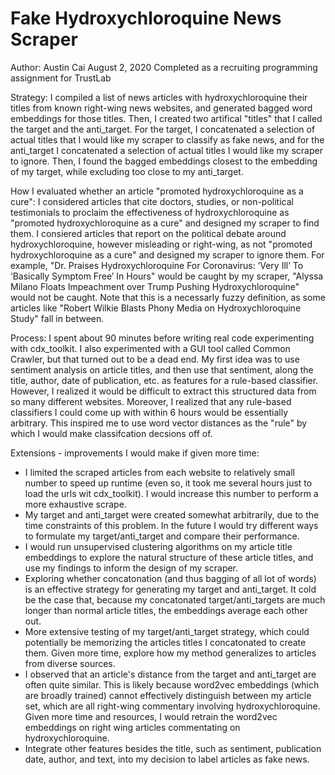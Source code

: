 # Fake Hydroxychloroquine News Scraper
Author: Austin Cai
August 2, 2020
Completed as a recruiting programming assignment for TrustLab

Strategy:
I compiled a list of news articles with hydroxychloroquine their titles from known right-wing news websites, and generated bagged word embeddings for those titles. Then, I created two artifical "titles" that I called the target and the anti_target. For the target, I concatenated a selection of actual titles that I would like my scraper to classify as fake news, and for the anti_target I concatenated a selection of actual titles I would like my scraper to ignore. Then, I found the bagged embeddings closest to the embedding of my target, while excluding too close to my anti_target. 

How I evaluated whether an article "promoted hydroxychloroquine as a cure":
I considered articles that cite doctors, studies, or non-political testimonials to proclaim the effectiveness of hydroxychloroquine as "promoted hydroxychloroquine as a cure" and designed my scraper to find them. I consiered articles that report on the political debate around hydroxychloroquine, however misleading or right-wing, as not "promoted hydroxychloroquine as a cure" and designed my scraper to ignore them. For example, "Dr. Praises Hydroxychloroquine For Coronavirus: ‘Very Ill’ To ‘Basically Symptom Free’ In Hours" would be caught by my scraper, "Alyssa Milano Floats Impeachment over Trump Pushing Hydroxychloroquine" would not be caught. Note that this is a necessarly fuzzy definition, as some articles like "Robert Wilkie Blasts Phony Media on Hydroxychloroquine Study" fall in between. 

Process:
I spent about 90 minutes before writing real code experimenting with cdx_toolkit. I also experimented with a GUI tool called Common Crawler, but that turned out to be a dead end. My first idea was to use sentiment analysis on article titles, and then use that sentiment, along the title, author, date of publication, etc. as features for a rule-based classifier. However, I realized it would be difficult to extract this structured data from so many different websites. Moreover, I realized that any rule-based classifiers I could come up with within 6 hours would be essentially arbitrary. This inspired me to use word vector distances as the "rule" by which I would make classifcation decsions off of. 

Extensions - improvements I would make if given more time:
* I limited the scraped articles from each website to relatively small number to speed up runtime (even so, it took me several hours just to load the urls wit cdx_toolkit). I would increase this number to perform a more exhaustive scrape. 
* My target and anti_target were created somewhat arbitrarily, due to the time constraints of this problem. In the future I would try different ways to formulate my target/anti_target and compare their performance. 
* I would run unsupervised clustering algorithms on my article title embeddings to explore the natural structure of these article titles, and use my findings to inform the design of my scraper. 
* Exploring whether concatonation (and thus bagging of all lot of words) is an effective strategy for generating my target and anti_target. It cold be the case that, because my concatonated target/anti_targets are much longer than normal article titles, the embeddings average each other out.  
* More extensive testing of my target/anti_target strategy, which could potentially be memorizing the articles titles I concatonated to create them. Given more time, explore how my method generalizes to articles from diverse sources. 
* I observed that an article's distance from the target and anti_target are often quite similar. This is likely because word2vec embeddings (which are broadly trained) cannot effectively distinguish between my article set, which are all right-wing commentary involving hydroxychloroquine. Given more time and resources, I would retrain the word2vec embeddings on right wing articles commentating on hydroxychloroquine.
* Integrate other features besides the title, such as sentiment, publication date, author, and text, into my decision to label articles as fake news. 
